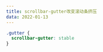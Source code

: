 ```yaml
---
title: scrollbar-gutter改变滚动条挤压
data: 2022-01-13
---
```


```css
.gutter {
  scrollbar-gutter: stable
}
```